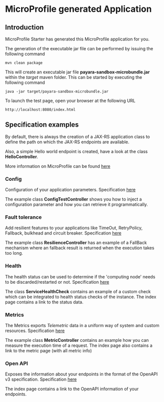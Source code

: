 # MicroProfile generated Application

## Introduction

MicroProfile Starter has generated this MicroProfile application for you.

The generation of the executable jar file can be performed by issuing the following command

    mvn clean package

This will create an executable jar file **payara-sandbox-microbundle.jar** within the _target_ maven folder. This can be started by executing the following
command

    java -jar target/payara-sandbox-microbundle.jar

To launch the test page, open your browser at the following URL

    http://localhost:8080/index.html  

## Specification examples

By default, there is always the creation of a JAX-RS application class to define the path on which the JAX-RS endpoints are available.

Also, a simple Hello world endpoint is created, have a look at the class **HelloController**.

More information on MicroProfile can be found [here](https://microprofile.io/)

### Config

Configuration of your application parameters. Specification [here](https://microprofile.io/project/eclipse/microprofile-config)

The example class **ConfigTestController** shows you how to inject a configuration parameter and how you can retrieve it programmatically.

### Fault tolerance

Add resilient features to your applications like TimeOut, RetryPolicy, Fallback, bulkhead and circuit breaker.
Specification [here](https://microprofile.io/project/eclipse/microprofile-fault-tolerance)

The example class **ResilienceController** has an example of a FallBack mechanism where an fallback result is returned when the execution takes too long.

### Health

The health status can be used to determine if the 'computing node' needs to be discarded/restarted or not.
Specification [here](https://microprofile.io/project/eclipse/microprofile-health)

The class **ServiceHealthCheck** contains an example of a custom check which can be integrated to health status checks of the instance. The index page contains
a link to the status data.

### Metrics

The Metrics exports _Telemetric_ data in a uniform way of system and custom resources.
Specification [here](https://microprofile.io/project/eclipse/microprofile-metrics)

The example class **MetricController** contains an example how you can measure the execution time of a request. The index page also contains a link to the
metric page (with all metric info)

### Open API

Exposes the information about your endpoints in the format of the OpenAPI v3 specification.
Specification [here](https://microprofile.io/project/eclipse/microprofile-open-api)

The index page contains a link to the OpenAPI information of your endpoints.








